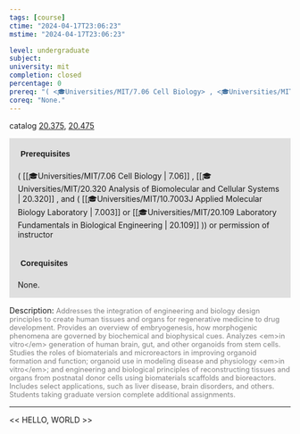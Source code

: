 ```yaml
---
tags: [course]
ctime: "2024-04-17T23:06:23"
mstime: "2024-04-17T23:06:23"

level: undergraduate
subject: 
university: mit
completion: closed
percentage: 0
prereq: "( <🎓Universities/MIT/7.06 Cell Biology> , <🎓Universities/MIT/20.320 Analysis of Biomolecular and Cellular Systems> , and ( <🎓Universities/MIT/10.7003J Applied Molecular Biology Laboratory> or <🎓Universities/MIT/20.109 Laboratory Fundamentals in Biological Engineering> )) or permission of instructor"
coreq: "None."
---
```


catalog [20.375](http://student.mit.edu/catalog/m20a.html#20.375), [20.475](http://student.mit.edu/catalog/m20a.html#20.475)

<span style="display: block; padding: 15px; background-color: rgb(100, 100, 100, 0.2);"><font id="m_prereq2045_0" style="display: block; font-family: Arial, sans-serif; font-weight: bold; padding: 5px">Prerequisites</font><br><span id="prereq2045_0">( [[🎓Universities/MIT/7.06 Cell Biology | 7.06]] , [[🎓Universities/MIT/20.320 Analysis of Biomolecular and Cellular Systems | 20.320]] , and ( [[🎓Universities/MIT/10.7003J Applied Molecular Biology Laboratory | 7.003]] or [[🎓Universities/MIT/20.109 Laboratory Fundamentals in Biological Engineering | 20.109]] )) or permission of instructor</span></span>
<span style="display: block; padding: 15px; background-color: rgb(100, 100, 100, 0.2);"><font id="m_coreq2045_0" style="display: block; font-family: Arial, sans-serif; font-weight: bold; padding: 5px">Corequisites</font><br><span id="coreq2045_0">None.</span></span>

<font style="">Description:</font>
<font style="color: grey; font-size: 0.8rem;">Addresses the integration of engineering and biology design principles to create human tissues and organs for regenerative medicine to drug development. Provides an overview of embryogenesis, how morphogenic phenomena are governed by biochemical and biophysical cues. Analyzes &lt;em&gt;in vitro&lt;/em&gt; generation of human brain, gut, and other organoids from stem cells. Studies the roles of biomaterials and microreactors in improving organoid formation and function; organoid use in modeling disease and physiology &lt;em&gt;in vitro&lt;/em&gt;; and engineering and biological principles of reconstructing tissues and organs from postnatal donor cells using biomaterials scaffolds and bioreactors. Includes select applications, such as liver disease, brain disorders, and others. Students taking graduate version complete additional assignments.</font>



---

<< HELLO, WORLD >>
